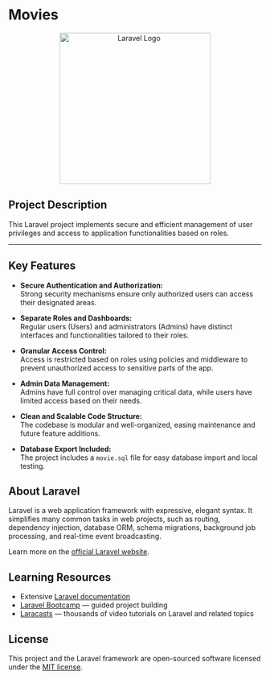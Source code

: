 # Movies

<p align="center">
  <a href="https://laravel.com" target="_blank">
    <img src="https://raw.githubusercontent.com/laravel/art/master/logo-lockup/5%20SVG/2%20CMYK/1%20Full%20Color/laravel-logolockup-cmyk-red.svg" width="300" alt="Laravel Logo">
  </a>
</p>

## Project Description

This Laravel project implements secure and efficient management of user privileges and access to application functionalities based on roles.

---

## Key Features

- **Secure Authentication and Authorization:**  
  Strong security mechanisms ensure only authorized users can access their designated areas.

- **Separate Roles and Dashboards:**  
  Regular users (Users) and administrators (Admins) have distinct interfaces and functionalities tailored to their roles.

- **Granular Access Control:**  
  Access is restricted based on roles using policies and middleware to prevent unauthorized access to sensitive parts of the app.

- **Admin Data Management:**  
  Admins have full control over managing critical data, while users have limited access based on their needs.

- **Clean and Scalable Code Structure:**  
  The codebase is modular and well-organized, easing maintenance and future feature additions.

- **Database Export Included:**  
  The project includes a `movie.sql` file for easy database import and local testing.

## About Laravel

Laravel is a web application framework with expressive, elegant syntax. It simplifies many common tasks in web projects, such as routing, dependency injection, database ORM, schema migrations, background job processing, and real-time event broadcasting.

Learn more on the [official Laravel website](https://laravel.com).

## Learning Resources

- Extensive [Laravel documentation](https://laravel.com/docs)  
- [Laravel Bootcamp](https://bootcamp.laravel.com) — guided project building  
- [Laracasts](https://laracasts.com) — thousands of video tutorials on Laravel and related topics

## License

This project and the Laravel framework are open-sourced software licensed under the [MIT license](https://opensource.org/licenses/MIT).

